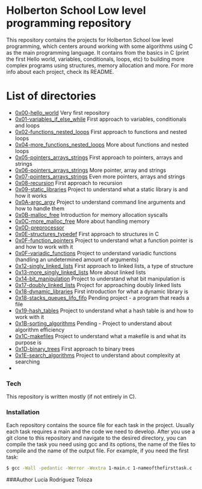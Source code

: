# Holberton School Low level programming repository

This repository contains the projects for Holberton School low level programming, which centers around working with some algorithms using C as the main programming language. It contains from the basics in C (print the first Hello world, variables, conditionals, loops, etc) to building more complex programs using structures, memory allocation and more. For more info about each project, check its README.
# List of directories

  - [0x00-hello_world](https://github.com/luroto/holbertonschool-low_level_programming/tree/master/0x00-hello_world) Very first repository 
  - [0x01-variables_if_else_while](https://github.com/luroto/holbertonschool-low_level_programming/tree/master/0x01-variables_if_else_while) First approach to variables, conditionals and loops
  - [0x02-functions_nested_loops](https://github.com/luroto/holbertonschool-low_level_programming/tree/master/0x02-functions_nested_loops) First approach to functions and nested loops
  - [0x04-more_functions_nested_loops](https://github.com/luroto/holbertonschool-low_level_programming/tree/master/0x04-more_functions_nested_loops) More about functions and nested loops 
  - [0x05-pointers_arrays_strings](https://github.com/luroto/holbertonschool-low_level_programming/tree/master/0x05-pointers_arrays_strings) First approach to pointers, arrays and strings
  - [0x06-pointers_arrays_strings](https://github.com/luroto/holbertonschool-low_level_programming/tree/master/0x06-pointers_arrays_strings) More pointer, array and strings
  - [0x07-pointers_arrays_strings](https://github.com/luroto/holbertonschool-low_level_programming/tree/master/0x07-pointers_arrays_strings) Even more pointers, arrays and strings
  - [0x08-recursion](https://github.com/luroto/holbertonschool-low_level_programming/tree/master/0x08-recursion) First approach to recursion
- [0x09-static_libraries](https://github.com/luroto/holbertonschool-low_level_programming/tree/master/0x09-static_libraries) Project to understand what a static library is and how it works
- [0x0A-argc_argv](https://github.com/luroto/holbertonschool-low_level_programming/tree/master/0x0A-argc_argv) Project to understand command line arguments and how to handle them
- [0x0B-malloc_free](https://github.com/luroto/holbertonschool-low_level_programming/tree/master/0x0B-malloc_free) Introduction for memory allocation syscalls
- [0x0C-more_malloc_free](https://github.com/luroto/holbertonschool-low_level_programming/tree/master/0x0C-more_malloc_free) More about handling memory
- [0x0D-preprocessor](https://github.com/luroto/holbertonschool-low_level_programming/tree/master/0x0D-preprocessor)
- [0x0E-structures_typedef](https://github.com/luroto/holbertonschool-low_level_programming/tree/master/0x0E-structures_typedef) First approach to structures in C
- [0x0F-function_pointers](https://github.com/luroto/holbertonschool-low_level_programming/tree/master/0x0F-function_pointers) Project to understand what a function pointer is and how to work with it
- [0x0F-variadic_functions](https://github.com/luroto/holbertonschool-low_level_programming/tree/master/0x0F-variadic_functions) Project to understand variadic functions (handling an undetermined amount of arguments)
- [0x12-singly_linked_lists](https://github.com/luroto/holbertonschool-low_level_programming/tree/master/0x12-singly_linked_lists) First approach to linked lists, a type of structure
- [0x13-more_singly_linked_lists](https://github.com/luroto/holbertonschool-low_level_programming/tree/master/0x13-more_singly_linked_lists) More about linked lists
- [0x14-bit_manipulation](https://github.com/luroto/holbertonschool-low_level_programming/tree/master/0x14-bit_manipulation) Project to understand what bit manipulation is
- [0x17-doubly_linked_lists](https://github.com/luroto/holbertonschool-low_level_programming/tree/master/0x17-doubly_linked_lists) Project for approaching doubly linked lists
- [0x18-dynamic_libraries](https://github.com/luroto/holbertonschool-low_level_programming/tree/master/0x18-dynamic_libraries) First introduction for what a dynamic library is
- [0x18-stacks_queues_lifo_fifo](https://github.com/luroto/monty/tree/4d26263ac52b3a2b60fde381ab053245dd85aadf) Pending project - a program that reads a file
- [0x19-hash_tables](https://github.com/luroto/holbertonschool-low_level_programming/tree/master/0x19-hash_tables) Project to understand what a hash table is and how to work with it
- [0x1B-sorting_algorithms](https://github.com/luroto/holbertonschool-low_level_programming/tree/master/0x1B-sorting_algorithms) Pending - Project to understand about algorithm efficiency 
- [0x1C-makefiles](https://github.com/luroto/holbertonschool-low_level_programming/tree/master/0x1C-makefiles) Project to understand what a makefile is and what its purpose is
- [0x1D-binary_trees](https://github.com/luroto/holbertonschool-low_level_programming/tree/master/0x1D-binary_trees) First approach to binary trees
- [0x1E-search_algorithms](https://github.com/luroto/holbertonschool-low_level_programming/tree/master/0x1E-search_algorithms) Project to understand about complexity at searching 
- 
### Tech

This repository is written mostly (if not entirely in C).

### Installation

Each repository contains the source file for each task in the project. Usually each task requires a main and the code we need to develop. After you use a git clone to this repository and navigate to the desired directory, you can compile the task you need using gcc and its options, the name of the files to compile and the name of the output file. For example, if you need the first task: 
```sh
$ gcc -Wall -pedantic -Werror -Wextra 1-main.c 1-nameofthefirsttask.c -o nameoftheoutputfile
```

###Author
Lucía Rodríguez Toloza